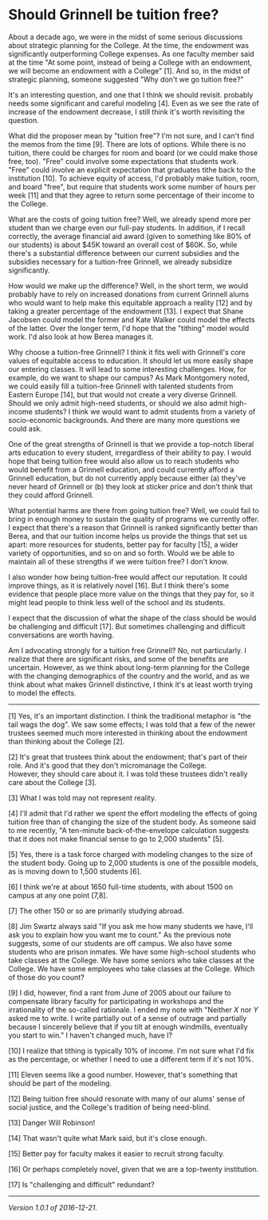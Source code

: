 Should Grinnell be tuition free?
================================

About a decade ago, we were in the midst of some serious discussions
about strategic planning for the College.  At the time, the endowment was
significantly outperforming College expenses.  As one faculty member said
at the time "At some point, instead of being a College with an endowment,
we will become an endowment with a College" [1].  And so, in the midst
of strategic planning, someone suggested "Why don't we go tuition free?"

It's an interesting question, and one that I think we should revisit.
probably needs some significant and careful modeling [4].  Even as we
see the rate of increase of the endowment decrease, I still think it's
worth revisiting the question.

What did the proposer mean by "tuition free"?  I'm not sure, and I
can't find the memos from the time [9].  There are lots of options.
While there is no tuition, there could be charges for room and board (or
we could make those free, too).  "Free" could involve some expectations
that students work.  "Free" could involve an explicit expectation that
graduates tithe back to the institution [10].  To achieve equity of
access, I'd probably make tuition, room, and board "free", but require
that students work some number of hours per week [11] and that they
agree to return some percentage of their income to the College.

What are the costs of going tuition free?  Well, we already spend more
per student than we charge even our full-pay students.  In addition, if
I recall correctly, the average financial aid award (given to something
like 80% of our students) is about $45K toward an overall cost of $60K.
So, while there's a substantial difference between our current subsidies
and the subsidies necessary for a tuition-free Grinnell, we already
subsidize significantly.

How would we make up the difference?  Well, in the short term, we would
probably have to rely on increased donations from current Grinnell alums
who would want to help make this equitable approach a reality [12] and
by taking a greater percentage of the endowment [13].  I expect that
Shane Jacobsen could model the former and Kate Walker could model the
effects of the latter.  Over the longer term, I'd hope that the "tithing"
model would work.  I'd also look at how Berea manages it.

Why choose a tuition-free Grinnell?  I think it fits well with Grinnell's
core values of equitable access to education.  It should let us more
easily shape our entering classes.  It will lead to some interesting
challenges.  How, for example, do we want to shape our campus?  As Mark
Montgomery noted, we could easily fill a tuition-free Grinnell with
talented students from Eastern Europe [14], but that would not create
a very diverse Grinnell.  Should we only admit high-need students, or
should we also admit high-income students?  I think we would want to
admit students from a variety of socio-economic backgrounds.  And there
are many more questions we could ask.

One of the great strengths of Grinnell is that we provide a top-notch
liberal arts education to every student, irregardless of their ability
to pay.  I would hope that being tuition free would also allow us to reach
students who would benefit from a Grinnell education, and could currently
afford a Grinnell education, but do not currently apply because either
(a) they've never heard of Grinnell or (b) they look at sticker price
and don't think that they could afford Grinnell.

What potential harms are there from going tuition free?  Well, we could
fail to bring in enough money to sustain the quality of programs we
currently offer.  I expect that there's a reason that Grinnell is ranked
significantly better than Berea, and that our tuition income helps
us provide the things that set us apart: more resources for students,
better pay for faculty [15], a wider variety of opportunities, and so
on and so forth.  Would we be able to maintain all of these strengths
if we were tuition free?  I don't know.

I also wonder how being tuition-free would affect our reputation.
It could improve things, as it is relatively novel [16].  But I think
there's some evidence that people place more value on the things that
they pay for, so it might lead people to think less well of the school
and its students.

I expect that the discussion of what the shape of the class should be
would be challenging and difficult [17].  But sometimes challenging
and difficult conversations are worth having.

Am I advocating strongly for a tuition free Grinnell?  No, not particularly.
I realize that there are significant risks, and some of the benefits are
uncertain.  However, as we think about long-term planning for the College
with the changing demographics of the country and the world, and as
we think about what makes Grinnell distinctive, I think it's at least
worth trying to model the effects.

---

[1] Yes, it's an important distinction.  I think the traditional metaphor
is "the tail wags the dog".  We saw some effects; I was told that a few
of the newer trustees seemed much more interested in thinking about the
endowment than thinking about the College [2].

[2] It's great that trustees think about the endowment; that's part of
their role.  And it's good that they don't micromanage the College.  
However, they should care about it.  I was told these trustees didn't
really care about the College [3].

[3] What I was told may not represent reality.

[4] I'll admit that I'd rather we spent the effort modeling the effects
of going tuition free than of changing the size of the student body.  As
someone said to me recently, "A ten-minute back-of-the-envelope calculation
suggests that it does not make financial sense to go to 2,000 students" [5].

[5] Yes, there is a task force charged with modeling changes to the size
of the student body.  Going up to 2,000 students is one of the possible
models, as is moving down to 1,500 students [6].

[6] I think we're at about 1650 full-time students, with about 1500 on
campus at any one point [7,8].

[7] The other 150 or so are primarily studying abroad.

[8] Jim Swartz always said "If you ask me how many students we have, I'll
ask you to explain how you want me to count."  As the previous note suggests,
some of our students are off campus.  We also have some students who are
prison inmates.  We have some high-school students who take classes at the
College.  We have some seniors who take classes at the College.  We have
some employees who take classes at the College.  Which of those do you count?

[9] I did, however, find a rant from June of 2005 about our failure
to compensate library faculty for participating in workshops and the
irrationality of the so-called rationale.  I ended my note with "Neither
_X_ nor _Y_ asked me to write.  I write partially out of a sense of
outrage and partially because I sincerely believe that if you tilt at
enough windmills, eventually you start to win."  I haven't changed much,
have I?

[10] I realize that tithing is typically 10% of income.  I'm not sure
what I'd fix as the percentage, or whether I need to use a different
term if it's not 10%.

[11] Eleven seems like a good number.  However, that's something that
should be part of the modeling.

[12] Being tuition free should resonate with many of our alums' sense
of social justice, and the College's tradition of being need-blind.

[13] Danger Will Robinson!

[14] That wasn't quite what Mark said, but it's close enough.

[15] Better pay for faculty makes it easier to recruit strong faculty.

[16] Or perhaps completely novel, given that we are a top-twenty
institution.

[17] Is "challenging and difficult" redundant?

---

*Version 1.0.1 of 2016-12-21.*
